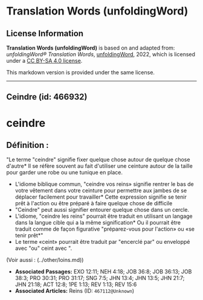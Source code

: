 # Translation Words (unfoldingWord)

## License Information

**Translation Words (unfoldingWord)** is based on and adapted from: _unfoldingWord® Translation Words_, [unfoldingWord](https://unfoldingword.org/utw), 2022, which is licensed under a [CC BY-SA 4.0 license](https://creativecommons.org/licenses/by-sa/4.0/legalcode.en).

This markdown version is provided under the same license.



--------------------------------

## Ceindre (id: 466932)

ceindre
=======

Définition :
------------

"Le terme "ceindre" signifie fixer quelque chose autour de quelque chose d'autre\* Il se réfère souvent au fait d'utiliser une ceinture autour de la taille pour garder une robe ou une tunique en place.

* L'idiome biblique commun, "ceindre vos reins» signifie rentrer le bas de votre vêtement dans votre ceinture pour permettre aux jambes de se déplacer facilement pour travailler\* Cette expression signifie se tenir prêt à l'action ou être préparé à faire quelque chose de difficile
* "Ceindre" peut aussi signifier entourer quelque chose dans un cercle.
* L'idiome, "ceindre les reins" pourrait être traduit en utilisant un langage dans la langue cible qui a la même signification\* Ou il pourrait être traduit comme de façon figurative "préparez\-vous pour l'action» ou «se tenir prêt\*"
* Le terme «ceint» pourrait être traduit par "encerclé par" ou enveloppé avec "ou" ceint avec ".

(Voir aussi : (../other/loins.md))

* **Associated Passages:** EXO 12:11; NEH 4:18; JOB 36:8; JOB 36:13; JOB 38:3; PRO 30:31; PRO 31:17; SNG 7:5; JHN 13:4; JHN 13:5; JHN 21:7; JHN 21:18; ACT 12:8; 1PE 1:13; REV 1:13; REV 15:6
* **Associated Articles:** Reins (ID: `467112@Unknown`)

